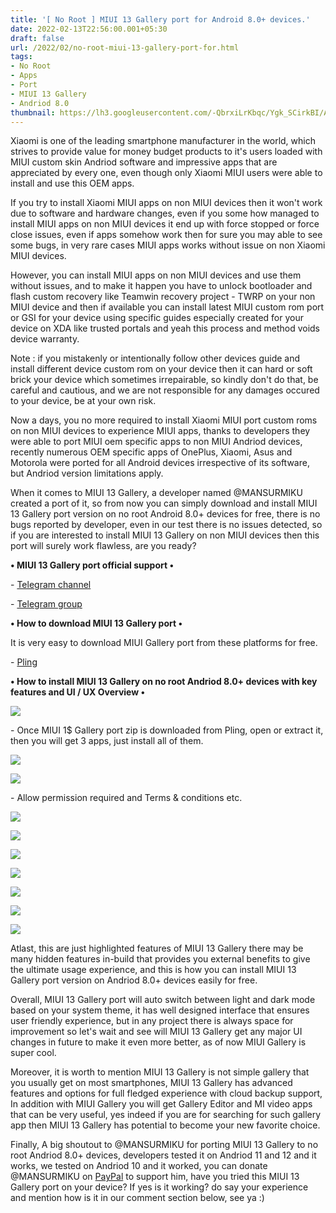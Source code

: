 ```yaml
---
title: '[ No Root ] MIUI 13 Gallery port for Android 8.0+ devices.'
date: 2022-02-13T22:56:00.001+05:30
draft: false
url: /2022/02/no-root-miui-13-gallery-port-for.html
tags: 
- No Root
- Apps
- Port
- MIUI 13 Gallery
- Andriod 8.0
thumbnail: https://lh3.googleusercontent.com/-QbrxiLrKbqc/Ygk_SCirkBI/AAAAAAAAJHo/GYOfCNpDw_0EEhMSB0hIrYYACZY4U2XqwCNcBGAsYHQ/s1600/1644773189493885-0.png
---
```


  

Xiaomi is one of the leading smartphone manufacturer in the world, which strives to provide value for money budget products to it's users loaded with MIUI custom skin Andriod software and impressive apps that are appreciated by every one, even though only Xiaomi MIUI users were able to install and use this OEM apps.

  

If you try to install Xiaomi MIUI apps on non MIUI devices then it won't work due to software and hardware changes, even if you some how managed to install MIUI apps on non MIUI devices it end up with force stopped or force close issues, even if apps somehow work then for sure you may able to see some bugs, in very rare cases MIUI apps works without issue on non Xiaomi MIUI devices.

  

However, you can install MIUI apps on non MIUI devices and use them without issues, and to make it happen you have to unlock bootloader and flash custom recovery like Teamwin recovery project - TWRP on your non MIUI device and then if available you can install latest MIUI custom rom port or GSI for your device using specific guides especially created for your device on XDA like trusted portals and yeah this process and method voids device warranty.

  

Note : if you mistakenly or intentionally follow other devices guide and install different device custom rom on your device then it can hard or soft brick your device which sometimes irrepairable, so kindly don't do that, be careful and cautious, and we are not responsible for any damages occured to your device, be at your own risk.

  

Now a days, you no more required to install Xiaomi MIUI port custom roms on non MIUI devices to experience MIUI apps, thanks to developers they were able to port MIUI oem specific apps to non MIUI Andriod devices, recently numerous OEM specific apps of OnePlus, Xiaomi, Asus and Motorola were ported for all Android devices irrespective of its software, but Andriod version limitations apply.

  

When it comes to MIUI 13 Gallery, a developer named @MANSURMIKU created a port of it, so from now you can simply download and install MIUI 13 Gallery port version on no root Android 8.0+ devices for free, there is no bugs reported by developer, even in our test there is no issues detected, so if you are interested to install MIUI 13 Gallery on non MIUI devices then this port will surely work flawless, are you ready?

  

**• MIUI 13 Gallery port official support •**

  

\- [Telegram channel](https://t.me/AAPPORTS)

\- [Telegram group](https://t.me/AAPDISCUSS)

  

**• How to download MIUI 13 Gallery port •**

It is very easy to download MIUI Gallery port from these platforms for free.

  

\- [Pling](https://www.pling.com/p/1685182/)

  

**• How to install MIUI 13 Gallery on no root Andriod 8.0+ devices with key features and UI / UX Overview •**

 **![](https://lh3.googleusercontent.com/-RzTJYPRqOwg/Ygk_RKPXe7I/AAAAAAAAJHk/rPVJptKYmTYC89Qq0D_w_QTe5gA3M0NWwCNcBGAsYHQ/s1600/1644773185661930-1.png)** 

\- Once MIUI 1$ Gallery port zip is downloaded from Pling, open or extract it, then you will get 3 apps, just install all of them.

  

 ![](https://lh3.googleusercontent.com/-YmFaJGyGWj4/Ygk_QKSQTbI/AAAAAAAAJHg/J61ZSk_dTKsDEEea4wdscMByIeKqsE80gCNcBGAsYHQ/s1600/1644773180929676-2.png) 

  

 ![](https://lh3.googleusercontent.com/-kHxUzfllb3Y/Ygk_PPLTwhI/AAAAAAAAJHc/_d0WzD4sHZUSo5QGIK2C_F3N9L6TMKBmgCNcBGAsYHQ/s1600/1644773176751971-3.png) 

  

\- Allow permission required and Terms & conditions etc.

  

 ![](https://lh3.googleusercontent.com/-YSyNAa9DI_8/Ygk_NjnnQ9I/AAAAAAAAJHY/MDlll3XVT5sb0vAmalf8SD_n4HzShHhUgCNcBGAsYHQ/s1600/1644773166463430-4.png) 

  

 ![](https://lh3.googleusercontent.com/-wkkgiDNlcO0/Ygk_LVrIUaI/AAAAAAAAJHU/d1XwRwvVABAm6FY1jxR_3C1VMnkPFRgoQCNcBGAsYHQ/s1600/1644773162337633-5.png) 

  

 ![](https://lh3.googleusercontent.com/-j5JHD88zogE/Ygk_Keg1HiI/AAAAAAAAJHQ/-lGyQkp-Dccys1NZ5cbuzELjmizOad3TwCNcBGAsYHQ/s1600/1644773158542457-6.png) 

  

 ![](https://lh3.googleusercontent.com/-w33vfN2imY0/Ygk_JW5HwHI/AAAAAAAAJHM/fRyG9zchO6ALkGmj3UuZX-EF-US5JCmkACNcBGAsYHQ/s1600/1644773154662788-7.png) 

  

 ![](https://lh3.googleusercontent.com/-pyr9YIcylqE/Ygk_IU-9M0I/AAAAAAAAJHI/2rEw900uJVIQhoaFhmLjBfE-EZ2Nul92gCNcBGAsYHQ/s1600/1644773151027323-8.png) 

  

 ![](https://lh3.googleusercontent.com/-_K5m9paYLVM/Ygk_HZ7cE6I/AAAAAAAAJHE/fiP_YbGFQdcai60-sRt4eR_AwJ2VYN_IACNcBGAsYHQ/s1600/1644773146986012-9.png) 

  

 **![](https://lh3.googleusercontent.com/-4DwMqS62nr4/Ygk_GRvxexI/AAAAAAAAJHA/_zGpLFPqGG00MVQFgN9JeChStpLLa-xrgCNcBGAsYHQ/s1600/1644773142331486-10.png)** 

Atlast, this are just highlighted features of MIUI 13 Gallery there may be many hidden features in-build that provides you external benefits to give the ultimate usage experience, and this is how you can install MIUI 13 Gallery port version on Andriod 8.0+ devices easily for free. 

  

Overall, MIUI 13 Gallery port will auto switch between light and dark mode based on your system theme, it has well designed interface that ensures user friendly experience, but in any project there is always space for improvement so let's wait and see will MIUI 13 Gallery get any major UI changes in future to make it even more better, as of now MIUI Gallery is super cool.

  

Moreover, it is worth to mention MIUI 13 Gallery is not simple gallery that you usually get on most smartphones, MIUI 13 Gallery has advanced features and options for full fledged experience with cloud backup support, In addition with MIUI Gallery you will get Gallery Editor and MI video apps that can be very useful, yes indeed if you are for searching for such gallery app then MIUI 13 Gallery has potential to become your new favorite choice.

  

Finally, A big shoutout to @MANSURMIKU for porting MIUI 13 Gallery to no root Andriod 8.0+ devices, developers tested it on Andriod 11 and 12 and it works, we tested on Andriod 10 and it worked, you can donate @MANSURMIKU on [PayPal](https://www.paypal.me/MiuiGaming) to support him, have you tried this MIUI 13 Gallery port on your device? If yes is it working? do say your experience and mention how is it in our comment section below, see ya :)